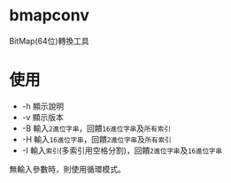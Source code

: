 # bmapconv
 BitMap(64位)轉換工具

# 使用
- -h 顯示說明
- -v 顯示版本
- -B <BinaryString> 輸入`2進位字串`，回饋`16進位字串`及`所有索引`
- -H <HexString> 輸入`16進位字串`，回饋`2進位字串`及`所有索引`
- -I <IndexesString> 輸入`索引`(多索引用空格分割)，回饋`2進位字串`及`16進位字串`

無輸入參數時，則使用循環模式。
